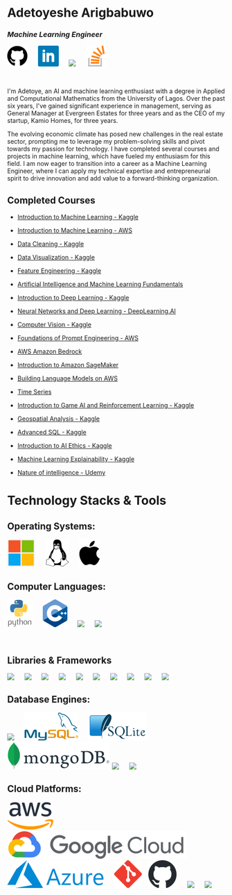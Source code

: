 # Adetoyeshe Arigbabuwo
### *Machine Learning Engineer* 
[![Github](icons/github.svg "Princegbabuwo Github")](https://github.com/princegbabuwo)
&nbsp;&nbsp;&nbsp;&nbsp;
[![Linkedin](icons/linkedin.svg "Princegbabuwo Linkedin")](https://www.linkedin.com/in/toyebrainz)
&nbsp;&nbsp;&nbsp;&nbsp;
<img src='https://upload.wikimedia.org/wikipedia/commons/7/7c/Kaggle_logo.png' height='24'>
&nbsp;&nbsp;&nbsp;&nbsp;
[![Stackoverflow](icons/stackoverflow.svg "Princegbabuwo Stackoverflow")](https://stackoverflow.com/users/10446949/toye-brainz?tab=profile)
&nbsp;&nbsp;&nbsp;&nbsp;

<br>

I'm Adetoye, an AI and machine learning enthusiast with a degree in Applied and Computational Mathematics from the University of Lagos. Over the past six years, I've gained significant experience in management, serving as General Manager at Evergreen Estates for three years and as the CEO of my startup, Kamio Homes, for three years.

The evolving economic climate has posed new challenges in the real estate sector, prompting me to leverage my problem-solving skills and pivot towards my passion for technology. I have completed several courses and projects in machine learning, which have fueled my enthusiasm for this field. I am now eager to transition into a career as a Machine Learning Engineer, where I can apply my technical expertise and entrepreneurial spirit to drive innovation and add value to a forward-thinking organization.

## Completed Courses
* [Introduction to Machine Learning - Kaggle](https://www.kaggle.com/learn/certification/adetoyeshearigbabuwo/intro-to-machine-learning)

* [Introduction to Machine Learning - AWS](https://drive.google.com/file/d/1mmU3nTjaUeYOo2odR4GfeB1OGh8EPhbe/view?usp=drive_link)

* [Data Cleaning - Kaggle](https://www.kaggle.com/learn/certification/adetoyeshearigbabuwo/data-cleaning)

* [Data Visualization - Kaggle](https://www.kaggle.com/learn/certification/adetoyeshearigbabuwo/data-visualization)

* [Feature Engineering - Kaggle](https://www.kaggle.com/learn/certification/adetoyeshearigbabuwo/feature-engineering)

* [Artificial Intelligence and Machine Learning Fundamentals](https://www.udemy.com/certificate/UC-41d45651-33b3-4569-8cc3-c38b0f5bfc89/)

* [Introduction to Deep Learning - Kaggle](https://www.kaggle.com/learn/certification/adetoyeshearigbabuwo/intro-to-deep-learning)

* [Neural Networks and Deep Learning - DeepLearning.AI](https://www.coursera.org/account/accomplishments/records/CWXK45GT9C9J)

* [Computer Vision - Kaggle](https://www.kaggle.com/learn/certification/adetoyeshearigbabuwo/computer-vision)

* [Foundations of Prompt Engineering - AWS](https://drive.google.com/file/d/1tbD056rcv_A87qx6-QxAnX9-WBicZSCZ/view?usp=drive_link)

* [AWS Amazon Bedrock](https://drive.google.com/file/d/10etOp-Gkg061r1fIH-zFp2yKw5mQ7wXY/view?usp=drive_link)

* [Introduction to Amazon SageMaker](https://drive.google.com/file/d/19fKGG3vuc3QzLqD5jZTH9-XbjNBMJQsv/view?usp=drive_link)

* [Building Language Models on AWS](https://drive.google.com/file/d/18AvJ4IsSW0viSZPOksXZYoDK7JPQTjXA/view?usp=drive_link)

* [Time Series](https://www.kaggle.com/learn/time-series)

* [Introduction to Game AI and Reinforcement Learning - Kaggle](https://www.kaggle.com/learn/certification/adetoyeshearigbabuwo/intro-to-game-ai-and-reinforcement-learning)

* [Geospatial Analysis - Kaggle](https://www.kaggle.com/learn/certification/adetoyeshearigbabuwo/geospatial-analysis)

* [Advanced SQL - Kaggle](https://www.kaggle.com/learn/certification/adetoyeshearigbabuwo/advanced-sql)

* [Introduction to AI Ethics - Kaggle](https://www.kaggle.com/learn/certification/adetoyeshearigbabuwo/intro-to-ai-ethics)

* [Machine Learning Explainability - Kaggle](https://www.kaggle.com/learn/certification/adetoyeshearigbabuwo/machine-learning-explainability)

* [Nature of intelligence - Udemy](https://www.udemy.com/certificate/UC-1f5b8821-780d-4a5e-9d20-501c66538af3/)




# Technology Stacks & Tools
## Operating Systems:
![Windows](icons/Microsoft_logo.svg "Windows")
&nbsp;&nbsp;&nbsp;&nbsp;
![Linux](icons/Linux_Logo_in_Linux_Libertine_Font.svg "Linux")
&nbsp;&nbsp;&nbsp;&nbsp;
![MacOS](icons/osx.svg "MacOS")
<br>

## Computer Languages:
![Python](icons/python-vertical.svg "Python")
&nbsp;&nbsp;&nbsp;&nbsp;
![C++](icons/ISO_C++_Logo.svg "C++")
&nbsp;&nbsp;&nbsp;&nbsp;
<img src='https://www.r-project.org/logo/Rlogo.svg' height='32'>
&nbsp;&nbsp;&nbsp;&nbsp;
<img src='https://www.rust-lang.org/logos/rust-logo-32x32.png'>

<br>

## Libraries & Frameworks
<img src='https://upload.wikimedia.org/wikipedia/commons/2/2d/Tensorflow_logo.svg' height='32'>
&nbsp;&nbsp;&nbsp;&nbsp;
<img src='https://upload.wikimedia.org/wikipedia/commons/a/ae/Keras_logo.svg' height='32'>
&nbsp;&nbsp;&nbsp;&nbsp;
<img src='https://upload.wikimedia.org/wikipedia/commons/1/10/PyTorch_logo_icon.svg' height='32'>
&nbsp;&nbsp;&nbsp;&nbsp;
<img src='https://upload.wikimedia.org/wikipedia/commons/0/05/Scikit_learn_logo_small.svg' height='32'>
&nbsp;&nbsp;&nbsp;&nbsp;
<img src='https://upload.wikimedia.org/wikipedia/commons/e/ed/Pandas_logo.svg' height='32'>
&nbsp;&nbsp;&nbsp;&nbsp;
<img src='https://upload.wikimedia.org/wikipedia/commons/8/88/SpaCy_logo.svg' height='32'>
&nbsp;&nbsp;&nbsp;&nbsp;
<img src='https://cdn-lfs.huggingface.co/repos/96/a2/96a2c8468c1546e660ac2609e49404b8588fcf5a748761fa72c154b2836b4c83/42378b786aa85e6103abbd2ee24e56672467d562ecf884eb51cefe3a68971087?response-content-disposition=inline%3B+filename*%3DUTF-8%27%27hf-logo-with-title.png%3B+filename%3D%22hf-logo-with-title.png%22%3B&response-content-type=image%2Fpng&Expires=1721499626&Policy=eyJTdGF0ZW1lbnQiOlt7IkNvbmRpdGlvbiI6eyJEYXRlTGVzc1RoYW4iOnsiQVdTOkVwb2NoVGltZSI6MTcyMTQ5OTYyNn19LCJSZXNvdXJjZSI6Imh0dHBzOi8vY2RuLWxmcy5odWdnaW5nZmFjZS5jby9yZXBvcy85Ni9hMi85NmEyYzg0NjhjMTU0NmU2NjBhYzI2MDllNDk0MDRiODU4OGZjZjVhNzQ4NzYxZmE3MmMxNTRiMjgzNmI0YzgzLzQyMzc4Yjc4NmFhODVlNjEwM2FiYmQyZWUyNGU1NjY3MjQ2N2Q1NjJlY2Y4ODRlYjUxY2VmZTNhNjg5NzEwODc%7EcmVzcG9uc2UtY29udGVudC1kaXNwb3NpdGlvbj0qJnJlc3BvbnNlLWNvbnRlbnQtdHlwZT0qIn1dfQ__&Signature=QN9sBR6xgLsVqxSkzxpREbJLXZoBa-RXOL1AFpukS7l5YmjfiJuIb8O7cw7A1Ih7Fb61yv%7EyPaHxE%7EB8s54e82zKSXW32Kl2BzvrSxawqlzlGIpUTHJlAeKBllCBpAFulr5le4tRGxoxWu2Gf55QLUflI%7E1CXNKCeqKa6I2MMqM0UqnmEQc2tMiXGMNSdQfKsKbDG1sdcqQP2-oLjBuj2vzLD97jrOEytb8ZvS3P-jNkD1fcRCCS-iBhFIMZW65yH9Q6qYlvPLtNeiv1zsH%7EfkTLM%7EfVIy13B%7EEfek-6aMf1hUy0KVzBcwxhmRq0eM8DEN4wSH4GW2lxc4DcoeVv9w__&Key-Pair-Id=K3ESJI6DHPFC7' height='32'>
&nbsp;&nbsp;&nbsp;&nbsp;
<img src='https://upload.wikimedia.org/wikipedia/commons/3/32/OpenCV_Logo_with_text_svg_version.svg' height='32'>
&nbsp;&nbsp;&nbsp;&nbsp;
<img src='https://cloud.githubusercontent.com/assets/72164/2638484/3f743636-beaf-11e3-8f26-0d3b41f12edf.png' height='32'>
&nbsp;&nbsp;&nbsp;&nbsp;
<img src='https://upload.wikimedia.org/wikipedia/commons/0/0e/Hadoop_logo.svg' height='32'>
&nbsp;&nbsp;&nbsp;&nbsp;
<br>

## Database Engines:
<img src='https://wiki.postgresql.org/images/a/a4/PostgreSQL_logo.3colors.svg' height='32'></img>
&nbsp;&nbsp;&nbsp;&nbsp;
![MySQL](icons/mysql-official.svg "MySQL")
&nbsp;&nbsp;&nbsp;&nbsp;
![SQLite](icons/SQLite370.svg "SQLite")
&nbsp;&nbsp;&nbsp;&nbsp;
![MongoDB](icons/MongoDB_Logo.svg "MongoDB")
<img src='https://upload.wikimedia.org/wikipedia/commons/5/5e/Cassandra_logo.svg' height='32'>
&nbsp;&nbsp;&nbsp;&nbsp;
<img src='https://upload.wikimedia.org/wikipedia/commons/6/64/Logo-redis.svg' height='32'>
&nbsp;&nbsp;&nbsp;&nbsp;

## Cloud Platforms:
![AWS](icons/Amazon_Web_Services_Logo.svg "Amazon Web Services")
&nbsp;&nbsp;
![Google Cloud](icons/Google_Cloud_logo.svg "Google Cloud")
&nbsp;&nbsp;&nbsp;&nbsp;
![Azure](icons/Microsoft_Azure_Logo.svg "Microsoft Azure")
&nbsp;&nbsp;&nbsp;&nbsp;
![Git](icons/Git-Icon-1788C.svg "Git")
&nbsp;&nbsp;
![GitHub](icons/github-mark.svg "GitHub")
&nbsp;&nbsp;&nbsp;&nbsp;
<img src='https://cloud.githubusercontent.com/assets/72164/2638484/3f743636-beaf-11e3-8f26-0d3b41f12edf.png' height='32'>
&nbsp;&nbsp;&nbsp;&nbsp;
<img src='https://cloud.githubusercontent.com/assets/72164/2638484/3f743636-beaf-11e3-8f26-0d3b41f12edf.png' height='32'>
&nbsp;&nbsp;&nbsp;&nbsp;

